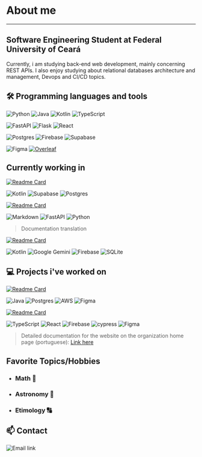 # **About me**
---
## Software Engineering Student at Federal University of Ceará
Currently, i am studying back-end web development, mainly concerning REST APIs. I also enjoy studying about relational databases architecture and management, Devops and CI/CD topics.

## 🛠️ Programming languages and tools 
![Python](https://img.shields.io/badge/python-3670A0?style=for-the-badge&logo=python&logoColor=ffdd54)
![Java](https://img.shields.io/badge/java-%23ED8B00.svg?style=for-the-badge&logo=openjdk&logoColor=white0)
![Kotlin](https://img.shields.io/badge/kotlin-%237F52FF.svg?style=for-the-badge&logo=kotlin&logoColor=white)
![TypeScript](https://img.shields.io/badge/typescript-%23007ACC.svg?style=for-the-badge&logo=typescript&logoColor=white)

![FastAPI](https://img.shields.io/badge/FastAPI-005571?style=for-the-badge&logo=fastapi)
![Flask](https://img.shields.io/badge/flask-%23000.svg?style=for-the-badge&logo=flask&logoColor=white)
![React](https://img.shields.io/badge/react-%2320232a.svg?style=for-the-badge&logo=react&logoColor=%2361DAFB)

![Postgres](https://img.shields.io/badge/postgres-%23316192.svg?style=for-the-badge&logo=postgresql&logoColor=white)
![Firebase](https://img.shields.io/badge/firebase-a08021?style=for-the-badge&logo=firebase&logoColor=ffcd34)
![Supabase](https://img.shields.io/badge/Supabase-3ECF8E?style=for-the-badge&logo=supabase&logoColor=white)

![Figma](https://img.shields.io/badge/figma-%23F24E1E.svg?style=for-the-badge&logo=figma&logoColor=white)
[![Overleaf](https://img.shields.io/badge/Overleaf-008060?style=for-the-badge&logo=Overleaf&logoColor=white)](https://www.overleaf.com)

## Currently working in
[![Readme Card](https://github-readme-stats.vercel.app/api/pin/?username=Joao-Pedro-P-Holanda&repo=sustainow&theme=transparent&border_radius=0)](https://github.com/Joao-Pedro-P-Holanda/sustainow)

![Kotlin](https://img.shields.io/badge/kotlin-%237F52FF.svg?style=for-the-badge&logo=kotlin&logoColor=white)
![Supabase](https://img.shields.io/badge/Supabase-3ECF8E?style=for-the-badge&logo=supabase&logoColor=white)
![Postgres](https://img.shields.io/badge/postgres-%23316192.svg?style=for-the-badge&logo=postgresql&logoColor=white)

[![Readme Card](https://github-readme-stats.vercel.app/api/pin/?username=fastapi&repo=fastapi&theme=transparent&border_radius=0)](https://github.com/fastapi/fastapi)

![Markdown](https://img.shields.io/badge/markdown-%23000000.svg?style=for-the-badge&logo=markdown&logoColor=white)
![FastAPI](https://img.shields.io/badge/FastAPI-005571?style=for-the-badge&logo=fastapi)
![Python](https://img.shields.io/badge/python-3670A0?style=for-the-badge&logo=python&logoColor=ffdd54)
> Documentation translation

[![Readme Card](https://github-readme-stats.vercel.app/api/pin/?username=Joao-Pedro-P-Holanda&repo=Palette-Lens&theme=transparent&border_radius=0)](https://github.com/Joao-Pedro-P-Holanda/Palette-Lens)

![Kotlin](https://img.shields.io/badge/kotlin-%237F52FF.svg?style=for-the-badge&logo=kotlin&logoColor=white)
![Google Gemini](https://img.shields.io/badge/google%20gemini-8E75B2?style=for-the-badge&logo=google%20gemini&logoColor=white)
![Firebase](https://img.shields.io/badge/firebase-a08021?style=for-the-badge&logo=firebase&logoColor=ffcd34)
![SQLite](https://img.shields.io/badge/sqlite-%2307405e.svg?style=for-the-badge&logo=sqlite&logoColor=white)

## 💻 Projects i've worked on 
[![Readme Card](https://github-readme-stats.vercel.app/api/pin/?username=gustavohenriquefs&repo=sgec&theme=transparent&border_radius=0)](https://github.com/gustavohenriquefs/SGEC)

![Java](https://img.shields.io/badge/java-%23ED8B00.svg?style=for-the-badge&logo=openjdk&logoColor=white) ![Postgres](https://img.shields.io/badge/postgres-%23316192.svg?style=for-the-badge&logo=postgresql&logoColor=white) ![AWS](https://img.shields.io/badge/AWS-%23FF9900.svg?style=for-the-badge&logo=amazon-aws&logoColor=white) ![Figma](https://img.shields.io/badge/figma-%23F24E1E.svg?style=for-the-badge&logo=figma&logoColor=white)

[![Readme Card](https://github-readme-stats.vercel.app/api/pin/?username=PI-II-Museu-Historico-Jacinto-de-Sousa&repo=website-museu-jacinto-sousa&theme=transparent&border_radius=0)](https://github.com/PI-II-Museu-Historico-Jacinto-de-Sousa/website-museu-jacinto-sousa)

![TypeScript](https://img.shields.io/badge/typescript-%23007ACC.svg?style=for-the-badge&logo=typescript&logoColor=white)
![React](https://img.shields.io/badge/react-%2320232a.svg?style=for-the-badge&logo=react&logoColor=%2361DAFB)
![Firebase](https://img.shields.io/badge/firebase-a08021?style=for-the-badge&logo=firebase&logoColor=ffcd34)
![cypress](https://img.shields.io/badge/-cypress-%23E5E5E5?style=for-the-badge&logo=cypress&logoColor=058a5e)
![Figma](https://img.shields.io/badge/figma-%23F24E1E.svg?style=for-the-badge&logo=figma&logoColor=white)

>Detailed documentation for the website on the organization home page (portuguese): [Link here](https://github.com/PI-II-Museu-Historico-Jacinto-de-Sousa)

## Favorite Topics/Hobbies
  - ### Math :triangular_ruler:
  - ### Astronomy :telescope:
  - ### Etimology :capital_abcd:
<!---
Joao-Pedro-P-Holanda/Joao-Pedro-P-Holanda is a ✨ special ✨ repository because its `README.md` (this file) appears on your GitHub profile.
You can click the Preview link to take a look at your changes.
--->
## :mailbox: Contact
![Email link](https://img.shields.io/badge/joaopedroph.dev@gmail.com-D14836?style=for-the-badge&logo=gmail&logoColor=white&link=mailto:joaopedroph.dev@gmail.com)
